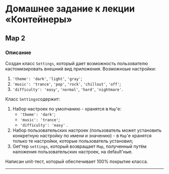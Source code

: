 # Домашнее задание к лекции «Контейнеры»

## Map 2

### Описание

Создан класс `Settings`, который дает возможность пользователю кастомизировать внешний вид приложения.
Возможноые настройки:
1. `'theme': 'dark'`, `'light'`, `'gray'`;
2. `'music': 'trance'`, `'pop'`, `'rock'`, `'chillout'`, `'off'`;
3. `'difficulty': 'easy'`, `'normal'`, `'hard'`, `'nightmare'`.

Класс `Settings`содержит:
1. Набор настроек по умолчанию - хранятся в `Map`'е:
   - `'theme': 'dark'`;
   - `'music': 'trance'`;
   - `'difficulty': 'easy'` .
2. Набор пользовательских настроек (пользователь может установить конкретную настройку по имени и значению) - в `Map`'е хранятся только те настройки, которые пользователь установил;
3. Get'тер `settings`, который возвращает `Map`, полученный путём наложения пользовательских настроек, на default'ные.

Написан unit-тест, который обеспечивает 100% покрытие класса.

---